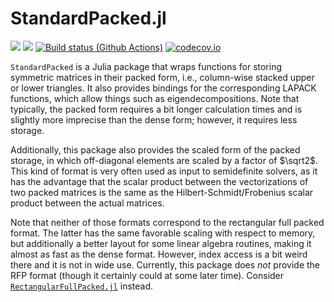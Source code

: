 # StandardPacked.jl

[![](https://img.shields.io/badge/docs-stable-blue.svg)](https://projekter.github.io/StandardPacked.jl/stable)
[![](https://img.shields.io/badge/docs-dev-blue.svg)](https://projekter.github.io/StandardPacked.jl/dev)
[![Build status (Github Actions)](https://github.com/projekter/StandardPacked.jl/workflows/CI/badge.svg)](https://github.com/projekter/StandardPacked.jl/actions)
[![codecov.io](http://codecov.io/github/projekter/StandardPacked.jl/coverage.svg?branch=main)](http://codecov.io/github/projekter/StandardPacked.jl?branch=main)

`StandardPacked` is a Julia package that wraps functions for storing symmetric matrices in their packed form, i.e.,
column-wise stacked upper or lower triangles. It also provides bindings for the corresponding LAPACK functions, which allow
things such as eigendecompositions. Note that typically, the packed form requires a bit longer calculation times and is
slightly more imprecise than the dense form; however, it requires less storage.

Additionally, this package also provides the scaled form of the packed storage, in which off-diagonal elements are scaled by a
factor of $\sqrt2$. This kind of format is very often used as input to semidefinite solvers, as it has the advantage that the
scalar product between the vectorizations of two packed matrices is the same as the Hilbert-Schmidt/Frobenius scalar product
between the actual matrices.

Note that neither of those formats correspond to the rectangular full packed format. The latter has the same favorable scaling
with respect to memory, but additionally a better layout for some linear algebra routines, making it almost as fast as the
dense format. However, index access is a bit weird there and it is not in wide use. Currently, this package does _not_ provide
the RFP format (though it certainly could at some later time). Consider
[`RectangularFullPacked.jl`](https://github.com/JuliaLinearAlgebra/RectangularFullPacked.jl) instead.